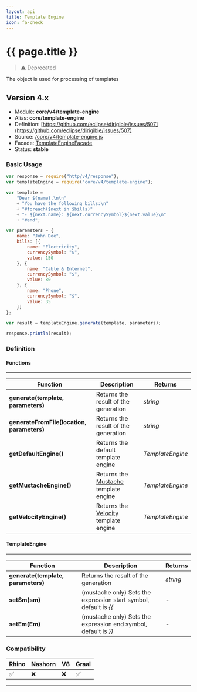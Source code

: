 ```yaml
---
layout: api
title: Template Engine
icon: fa-check
---
```


{{ page.title }}
===

> ⚠ Deprecated

The object is used for processing of templates

Version 4.x
---

- Module: **core/v4/template-engine**
- Alias: **core/template-engine**
- Definition: [https://github.com/eclipse/dirigible/issues/507](https://github.com/eclipse/dirigible/issues/507)
- Source: [/core/v4/template-engine.js](https://github.com/dirigiblelabs/api-core/blob/master/core/v4/template-engine.js)
- Facade: [TemplateEngineFacade](https://github.com/eclipse/dirigible/blob/master/api/api-facade/api-core/src/main/java/org/eclipse/dirigible/api/v3/core/TemplateEngineFacade.java)
- Status: **stable**

### Basic Usage

```javascript
var response = require("http/v4/response");
var templateEngine = require("core/v4/template-engine");

var template = 
    "Dear ${name},\n\n"
    + "You have the following bills:\n"
    + "#foreach($next in $bills)"
    + "- ${next.name}: ${next.currencySymbol}${next.value}\n"
    + "#end";

var parameters = {
    name: "John Doe",
    bills: [{
        name: "Electricity",
        currencySymbol: "$",
        value: 150
    }, {
        name: "Cable & Internet",
        currencySymbol: "$",
        value: 80
    }, {
        name: "Phone",
        currencySymbol: "$",
        value: 35
    }]
};

var result = templateEngine.generate(template, parameters);

response.println(result);
```


### Definition

#### Functions

---

Function     | Description | Returns
------------ | ----------- | --------
**generate(template, parameters)**   | Returns the result of the generation | *string*
**generateFromFile(location, parameters)**   | Returns the result of the generation | *string*
**getDefaultEngine()**   | Returns the default template engine | *TemplateEngine*
**getMustacheEngine()**   | Returns the [Mustache](https://mustache.github.io/) template engine | *TemplateEngine*
**getVelocityEngine()**   | Returns the [Velocity](https://velocity.apache.org/) template engine | *TemplateEngine*

#### TemplateEngine

---

Function     | Description | Returns
------------ | ----------- | --------
**generate(template, parameters)**   | Returns the result of the generation | *string*
**setSm(sm)**   | (mustache only) Sets the expression start symbol, default is *\{{* | *-*
**setEm(Em)**   | (mustache only) Sets the expression end symbol, default is *\}}* | *-*


### Compatibility

Rhino | Nashorn | V8 | Graal |
----- | ------- | ---| ------|
 ✅   | ❌      | ❌  |  ✅   |

---
